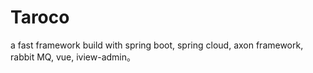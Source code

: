 # Taroco
a fast framework build with spring boot, spring cloud, axon framework, rabbit MQ, vue, iview-admin。
